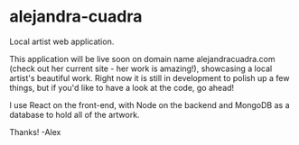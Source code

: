 # alejandra-cuadra
Local artist web application.

This application will be live soon on domain name alejandracuadra.com (check out her current site - her work is amazing!), showcasing a local artist's beautiful work. Right now it is still in development to polish up a few things, but if you'd like to have a look at the code, go ahead!

I use React on the front-end, with Node on the backend and MongoDB as a database to hold all of the artwork.

Thanks!
-Alex
